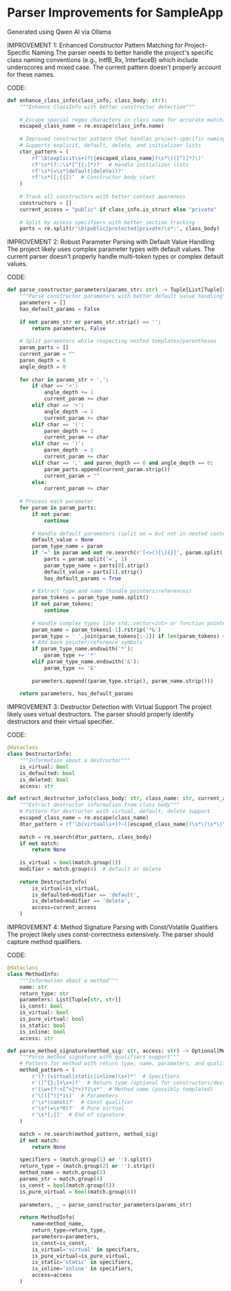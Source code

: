 # Parser Improvements for SampleApp

Generated using Qwen AI via Ollama

IMPROVEMENT 1: Enhanced Constructor Pattern Matching for Project-Specific Naming
The parser needs to better handle the project's specific class naming conventions (e.g., IntfB_Rx, InterfaceB) which include underscores and mixed case. The current pattern doesn't properly account for these names.

CODE:
```python
def enhance_class_info(class_info, class_body: str):
    """Enhance ClassInfo with better constructor detection"""
    
    # Escape special regex characters in class name for accurate matching
    escaped_class_name = re.escape(class_info.name)
    
    # Improved constructor pattern that handles project-specific naming
    # Supports explicit, default, delete, and initializer lists
    ctor_pattern = (
        rf'\b(explicit\s+)?({escaped_class_name})\s*\(([^)]*)\)'
        rf'\s*(?::\s*[^{{;]*)?'  # Handle initializer lists
        rf'\s*(=\s*(default|delete))?'
        rf'\s*([;{{])'  # Constructor body start
    )
    
    # Track all constructors with better context awareness
    constructors = []
    current_access = "public" if class_info.is_struct else "private"
    
    # Split by access specifiers with better section tracking
    parts = re.split(r'\b(public|protected|private)\s*:', class_body)
```

IMPROVEMENT 2: Robust Parameter Parsing with Default Value Handling
The project likely uses complex parameter types with default values. The current parser doesn't properly handle multi-token types or complex default values.

CODE:
```python
def parse_constructor_parameters(params_str: str) -> Tuple[List[Tuple[str, str]], bool]:
    """Parse constructor parameters with better default value handling"""
    parameters = []
    has_default_params = False
    
    if not params_str or params_str.strip() == '':
        return parameters, False
    
    # Split parameters while respecting nested templates/parentheses
    param_parts = []
    current_param = ""
    paren_depth = 0
    angle_depth = 0
    
    for char in params_str + ',':
        if char == '<':
            angle_depth += 1
            current_param += char
        elif char == '>':
            angle_depth -= 1
            current_param += char
        elif char == '(':
            paren_depth += 1
            current_param += char
        elif char == ')':
            paren_depth -= 1
            current_param += char
        elif char == ',' and paren_depth == 0 and angle_depth == 0:
            param_parts.append(current_param.strip())
            current_param = ""
        else:
            current_param += char
    
    # Process each parameter
    for param in param_parts:
        if not param:
            continue
            
        # Handle default parameters (split on = but not in nested contexts)
        default_value = None
        param_type_name = param
        if '=' in param and not re.search(r'[<>()[\]{}]', param.split('=')[0]):
            parts = param.split('=', 1)
            param_type_name = parts[0].strip()
            default_value = parts[1].strip()
            has_default_params = True
        
        # Extract type and name (handle pointers/references)
        param_tokens = param_type_name.split()
        if not param_tokens:
            continue
            
        # Handle complex types like std::vector<int> or function pointers
        param_name = param_tokens[-1].rstrip('*&')
        param_type = ' '.join(param_tokens[:-1]) if len(param_tokens) > 1 else param_tokens[0]
        # Add back pointer/reference symbols
        if param_type_name.endswith('*'):
            param_type += '*'
        elif param_type_name.endswith('&'):
            param_type += '&'
            
        parameters.append((param_type.strip(), param_name.strip()))
    
    return parameters, has_default_params
```

IMPROVEMENT 3: Destructor Detection with Virtual Support
The project likely uses virtual destructors. The parser should properly identify destructors and their virtual specifier.

CODE:
```python
@dataclass
class DestructorInfo:
    """Information about a destructor"""
    is_virtual: bool
    is_defaulted: bool
    is_deleted: bool
    access: str

def extract_destructor_info(class_body: str, class_name: str, current_access: str) -> Optional[DestructorInfo]:
    """Extract destructor information from class body"""
    # Pattern for destructor with virtual, default, delete support
    escaped_class_name = re.escape(class_name)
    dtor_pattern = rf'\b(virtual\s+)?~({escaped_class_name})\s*\(\s*\)\s*(=\s*(default|delete))?'
    
    match = re.search(dtor_pattern, class_body)
    if not match:
        return None
        
    is_virtual = bool(match.group(1))
    modifier = match.group(4)  # default or delete
    
    return DestructorInfo(
        is_virtual=is_virtual,
        is_defaulted=modifier == 'default',
        is_deleted=modifier == 'delete',
        access=current_access
    )
```

IMPROVEMENT 4: Method Signature Parsing with Const/Volatile Qualifiers
The project likely uses const-correctness extensively. The parser should capture method qualifiers.

CODE:
```python
@dataclass
class MethodInfo:
    """Information about a method"""
    name: str
    return_type: str
    parameters: List[Tuple[str, str]]
    is_const: bool
    is_virtual: bool
    is_pure_virtual: bool
    is_static: bool
    is_inline: bool
    access: str

def parse_method_signature(method_sig: str, access: str) -> Optional[MethodInfo]:
    """Parse method signature with qualifiers support"""
    # Pattern for method with return type, name, parameters, and qualifiers
    method_pattern = (
        r'(?:(virtual|static|inline)\s+)*'  # Specifiers
        r'([^{};]+\s+)?'  # Return type (optional for constructors/destructors)
        r'(\w+(?:<[^>]*>)?)\s*'  # Method name (possibly templated)
        r'\(([^)]*)\)'  # Parameters
        r'\s*(const)?'  # Const qualifier
        r'\s*(=\s*0)?'  # Pure virtual
        r'\s*[;{]'  # End of signature
    )
    
    match = re.search(method_pattern, method_sig)
    if not match:
        return None
        
    specifiers = (match.group(1) or '').split()
    return_type = (match.group(2) or '').strip()
    method_name = match.group(3)
    params_str = match.group(4)
    is_const = bool(match.group(5))
    is_pure_virtual = bool(match.group(6))
    
    parameters, _ = parse_constructor_parameters(params_str)
    
    return MethodInfo(
        name=method_name,
        return_type=return_type,
        parameters=parameters,
        is_const=is_const,
        is_virtual='virtual' in specifiers,
        is_pure_virtual=is_pure_virtual,
        is_static='static' in specifiers,
        is_inline='inline' in specifiers,
        access=access
    )
```
